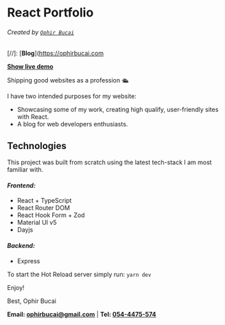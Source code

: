 # React Portfolio
###### Created by [`Ophir Bucai`](https://www.github.com/ophirbucai)

[//]: [**Blog**](https://ophirbucai.com 

[**Show live demo**](https://develophir.com)

Shipping good websites as a profession 🛳

I have two intended purposes for my website:

- Showcasing some of my work, creating high qualify, user-friendly sites with React. 
- A blog for web developers enthusiasts.

## Technologies

This project was built from scratch using the latest tech-stack I am most familiar with.

#### _Frontend:_
- React + TypeScript
- React Router DOM
- React Hook Form + Zod
- Material UI v5
- Dayjs

#### _Backend:_
- Express

To start the Hot Reload server simply run: `yarn dev`

Enjoy!

Best, Ophir Bucai

<b>Email: [ophirbucai@gmail.com](mailto:ophirbucai@gmail.com)</b> | <b>Tel: [054-4475-574](tel:+972544475574)</b>
